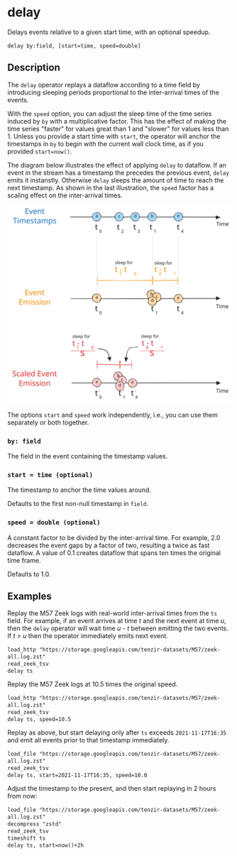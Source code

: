 # delay

Delays events relative to a given start time, with an optional speedup.

```tql
delay by:field, [start=time, speed=double]
```

## Description

The `delay` operator replays a dataflow according to a time field by introducing
sleeping periods proportional to the inter-arrival times of the events.

With the `speed` option, you can adjust the sleep time of the time series induced by
`by` with a multiplicative factor. This has the effect of making the time
series "faster" for values great than 1 and "slower" for values less than 1.
Unless you provide a start time with `start`, the operator will anchor the
timestamps in `by` to begin with the current wall clock time, as if you
provided `start=now()`.

The diagram below illustrates the effect of applying `delay` to dataflow. If an
event in the stream has a timestamp the precedes the previous event, `delay`
emits it instanstly. Otherwise `delay` sleeps the amount of time to reach the
next timestamp. As shown in the last illustration, the `speed` factor has a
scaling effect on the inter-arrival times.

![Delay](delay.excalidraw.svg)

The options `start` and `speed` work independently, i.e., you can use them
separately or both together.

### `by: field`

The field in the event containing the timestamp values.

### `start = time (optional)`

The timestamp to anchor the time values around.

Defaults to the first non-null timestamp in `field`.

### `speed = double (optional)`

A constant factor to be divided by the inter-arrival time. For example, 2.0
decreases the event gaps by a factor of two, resulting a twice as fast dataflow.
A value of 0.1 creates dataflow that spans ten times the original time frame.

Defaults to 1.0.

## Examples

Replay the M57 Zeek logs with real-world inter-arrival times from the `ts`
field. For example, if an event arrives at time *t* and the next event at
time *u*, then the `delay` operator will wait time *u - t* between emitting the
two events. If *t > u* then the operator immediately emits next event.

```tql
load_http "https://storage.googleapis.com/tenzir-datasets/M57/zeek-all.log.zst"
read_zeek_tsv
delay ts
```

Replay the M57 Zeek logs at 10.5 times the original speed.

```tql
load_http "https://storage.googleapis.com/tenzir-datasets/M57/zeek-all.log.zst"
read_zeek_tsv
delay ts, speed=10.5
```

Replay as above, but start delaying only after `ts` exceeds `2021-11-17T16:35`
and emit all events prior to that timestamp immediately.

```tql
load_file "https://storage.googleapis.com/tenzir-datasets/M57/zeek-all.log.zst"
read_zeek_tsv
delay ts, start=2021-11-17T16:35, speed=10.0
```

Adjust the timestamp to the present, and then start replaying in 2 hours from
now:

```tql
load_file "https://storage.googleapis.com/tenzir-datasets/M57/zeek-all.log.zst"
decompress "zstd"
read_zeek_tsv
timeshift ts
delay ts, start=now()+2h
```
